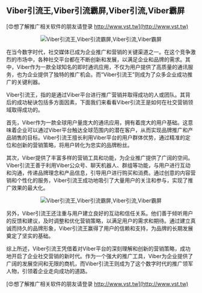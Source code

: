 ## **Viber引流王,Viber引流霸屏,Viber引流,Viber霸屏**

[😍想了解推广相关软件的朋友请登录 http://www.vst.tw](http://www.vst.tw)

 <center><img src="https://vst.tw/MP4/tuiguang/png/0.png" alt="Viber引流王,Viber引流霸屏,Viber引流,Viber霸屏"></center>

在当今数字时代，社交媒体已成为企业推广和营销的关键渠道之一。在这个竞争激烈的市场中，各种社交平台都在不断创新和发展，以满足企业和品牌的需求。其中，Viber作为一款全球知名的即时通讯应用，不仅为用户提供了高质量的通讯服务，也为企业提供了独特的推广机会。而“Viber引流王”则成为了众多企业成功推广的关键利器。

Viber引流王，指的是通过Viber平台进行推广营销并取得成功的人或团队。其背后的成功秘诀包括多方面因素，下面我们来看看Viber引流王是如何在社交营销领域取得成功的。

首先，Viber作为一款全球用户量庞大的通讯应用，拥有着庞大的用户基础。这意味着企业可以通过Viber平台触达全球范围内的潜在客户，从而实现品牌推广和产品销售的目标。Viber引流王擅长利用Viber平台的用户群体优势，通过精准的定位和创新的营销策略，将用户转化为忠实的品牌粉丝。

其次，Viber提供了丰富多样的营销工具和功能，为企业推广提供了广阔的空间。Viber引流王善于利用Viber公众号、聊天机器人、群组等功能，与用户进行互动和沟通，传递品牌理念和产品信息，引导用户进行购买和消费。通过创意的内容营销和个性化的服务，Viber引流王成功地吸引了大量用户的关注和参与，实现了推广效果的最大化。

 <center><img src="https://vst.tw/MP4/tuiguang/png/5.png" alt="Viber引流王,Viber引流霸屏,Viber引流,Viber霸屏"></center>

另外，Viber引流王还注重与用户建立良好的互动和信任关系。他们善于倾听用户的反馈和建议，及时调整和优化营销策略，以满足用户的需求和期待。通过建立真诚而持久的品牌形象，Viber引流王赢得了用户的信赖和支持，为品牌的长期发展奠定了坚实的基础。

综上所述，Viber引流王凭借着对Viber平台的深刻理解和创新的营销策略，成功地开启了企业社交营销的新时代。作为一个强大的推广工具，Viber为企业提供了广阔的发展空间和无限的商机，而Viber引流王则成为了这个数字时代的推广领军人物，引领着企业走向成功的道路。

[😍想了解推广相关软件的朋友请登录 http://www.vst.tw](http://www.vst.tw)



